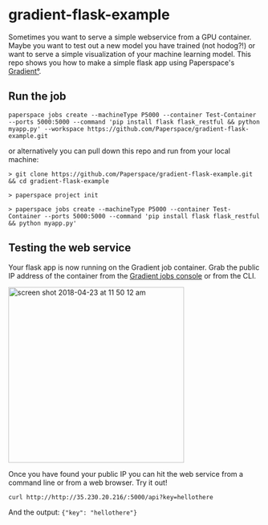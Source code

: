 # gradient-flask-example
Sometimes you want to serve a simple webservice from a GPU container. Maybe you want to test out a new model you have trained (not hodog?!) or want to serve a simple visualization of your machine learning model. This repo shows you how to make a simple flask app using Paperspace's [Gradient°](https://www.paperspace.com/gradient).

## Run the job

```
paperspace jobs create --machineType P5000 --container Test-Container --ports 5000:5000 --command 'pip install flask flask_restful && python myapp.py' --workspace https://github.com/Paperspace/gradient-flask-example.git
```

or alternatively you can pull down this repo and run from your local machine:

```
> git clone https://github.com/Paperspace/gradient-flask-example.git && cd gradient-flask-example

> paperspace project init 

> paperspace jobs create --machineType P5000 --container Test-Container --ports 5000:5000 --command 'pip install flask flask_restful && python myapp.py' 

```


## Testing the web service

Your flask app is now running on the Gradient job container. Grab the public IP address of the container from the [Gradient jobs console](https://www.paperspace.com/console/jobs) or from the CLI.

<img width="350" alt="screen shot 2018-04-23 at 11 50 12 am" src="https://user-images.githubusercontent.com/585865/39146765-888c0686-46ec-11e8-8347-d99c08607647.png">

Once you have found your public IP you can hit the web service from a command line or from a web browser. Try it out!

```
curl http://http://35.230.20.216/:5000/api?key=hellothere
```

And the output: `{"key": "hellothere"}`
